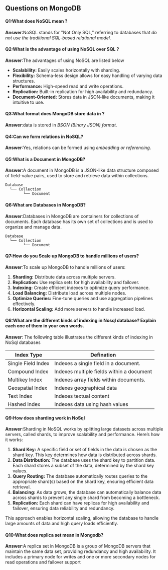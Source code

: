 ## Questions on MongoDB 

#### Q1:What does NoSQL mean ?

**Answer**:NoSQL stands for "Not Only SQL," referring to databases that *do not use the traditional SQL-based relational model.*

#### Q2:What is the advantage of using NoSQL over SQL ?

**Answer**:The advantages of using NoSQL are listed below 

- **Scalability:** Easily scales horizontally with sharding.
- **Flexibility:** Schema-less design allows for easy handling of varying data structures.
- **Performance:** High-speed read and write operations.
- **Replication:** Built-in replication for high availability and redundancy.
- **Document-Oriented:** Stores data in JSON-like documents, making it intuitive to use.

#### Q3:What format does MongoDB store data in ?

**Answer**:data is stored in *BSON (Binary JSON) format*.

#### Q4:Can we form relations in NoSQL? 

**Answer**:Yes, relations can be formed using *embedding or referencing*.

#### Q5:What is a Document in MongoDB?

**Answer**:A document in MongoDB is a JSON-like data structure composed of field-value pairs, used to store and retrieve data within collections.

```
Database
  └── Collection
        └── Document
```



#### Q6:What are Databases in MongoDB?

**Answer**:Databases in MongoDB are containers for collections of documents. Each database has its own set of collections and is used to organize and manage data.

```
Database
  └── Collection
        └── Document
```

#### Q7:How do you Scale up MongoDB to handle millions of users?

**Answer**:To scale up MongoDB to handle millions of users:

1. **Sharding:** Distribute data across multiple servers.
2. **Replication:** Use replica sets for high availability and failover.
3. **Indexing:** Create efficient indexes to optimize query performance.
4. **Load Balancing:** Distribute load across multiple nodes.
5. **Optimize Queries:** Fine-tune queries and use aggregation pipelines effectively.
6. **Horizontal Scaling:** Add more servers to handle increased load.

#### Q8:What are the different kinds of indexing in Nosql database? Explain each one of them in your own words.

**Answer**: The following table illustrates the different kinds of indexing in NoSql databases 

| Index Type         | Defination                                |
| ------------------ | ----------------------------------------- |
| Single Field Index | Indexes a single field in a document.     |
| Compound Index     | Indexes multiple fields within a document |
| Multikey Index     | Indexes array fields within documents.    |
| Geospatial Index   | Indexes geographical data                 |
| Text Index         | Indexes textual content                   |
| Hashed Index       | Indexes data using hash values            |

####  Q9:How does sharding work in NoSql 

**Answer**:Sharding in NoSQL works by splitting large datasets across multiple servers, called shards, to improve scalability and performance. Here’s how it works:

1. **Shard Key:** A specific field or set of fields in the data is chosen as the shard key. This key determines how data is distributed across shards.
2. **Data Distribution:** The database uses the shard key to partition data. Each shard stores a subset of the data, determined by the shard key values.
3. **Query Routing:** The database automatically routes queries to the appropriate shard(s) based on the shard key, ensuring efficient data retrieval.
4. **Balancing:** As data grows, the database can automatically balance data across shards to prevent any single shard from becoming a bottleneck.
5. **Replication:** Each shard can have replicas for high availability and failover, ensuring data reliability and redundancy.

This approach enables horizontal scaling, allowing the database to handle large amounts of data and high query loads efficiently.

#### Q10:What does replica set mean in Mongodb?

**Answer**:A replica set in MongoDB is a group of MongoDB servers that maintain the same data set, providing redundancy and high availability. It includes a primary node for writes and one or more secondary nodes for read operations and failover support